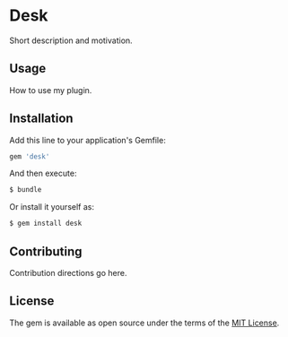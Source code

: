 # Desk
Short description and motivation.

## Usage
How to use my plugin.

## Installation
Add this line to your application's Gemfile:

```ruby
gem 'desk'
```

And then execute:
```bash
$ bundle
```

Or install it yourself as:
```bash
$ gem install desk
```

## Contributing
Contribution directions go here.

## License
The gem is available as open source under the terms of the [MIT License](https://opensource.org/licenses/MIT).
